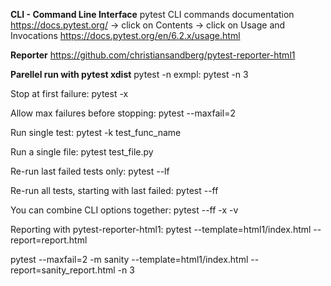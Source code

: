 **CLI - Command Line Interface**
pytest CLI commands documentation
https://docs.pytest.org/ -> 
click on Contents -> click on Usage and Invocations
https://docs.pytest.org/en/6.2.x/usage.html

**Reporter**
https://github.com/christiansandberg/pytest-reporter-html1

**Parellel run with pytest xdist**
pytest -n <NCPU>
exmpl: pytest -n 3

Stop at first failure:
 pytest -x

Allow max failures before stopping:
 pytest --maxfail=2

Run single test:
 pytest -k test_func_name

Run a single file:
 pytest test_file.py

Re-run last failed tests only:
 pytest --lf

Re-run all tests, starting with last failed:
 pytest --ff

You can combine CLI options together:
 pytest --ff -x -v

Reporting with pytest-reporter-html1:
 pytest --template=html1/index.html --report=report.html

pytest --maxfail=2 -m sanity --template=html1/index.html --report=sanity_report.html -n 3